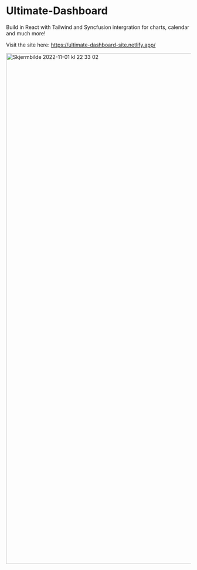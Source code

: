 # Ultimate-Dashboard

Build in React with Tailwind and Syncfusion intergration for charts, calendar and much more!

Visit the site here: https://ultimate-dashboard-site.netlify.app/

<img width="1388" alt="Skjermbilde 2022-11-01 kl  22 33 02" src="https://user-images.githubusercontent.com/57668355/199346140-e0801bb9-ba76-4e6a-96e3-06b03c1c2c81.png">

